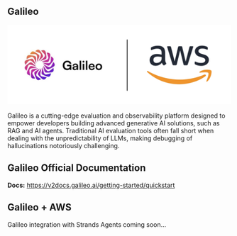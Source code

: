 ## Galileo 
![3p-agentic-frameworks](docs/galileo-aws.png)

Galileo is a cutting-edge evaluation and observability platform designed to empower developers building advanced generative AI solutions, such as RAG and AI agents. Traditional AI evaluation tools often fall short when dealing with the unpredictability of LLMs, making debugging of hallucinations notoriously challenging.

## Galileo Official Documentation

**Docs:** https://v2docs.galileo.ai/getting-started/quickstart

## Galileo + AWS

Galileo integration with Strands Agents coming soon...
